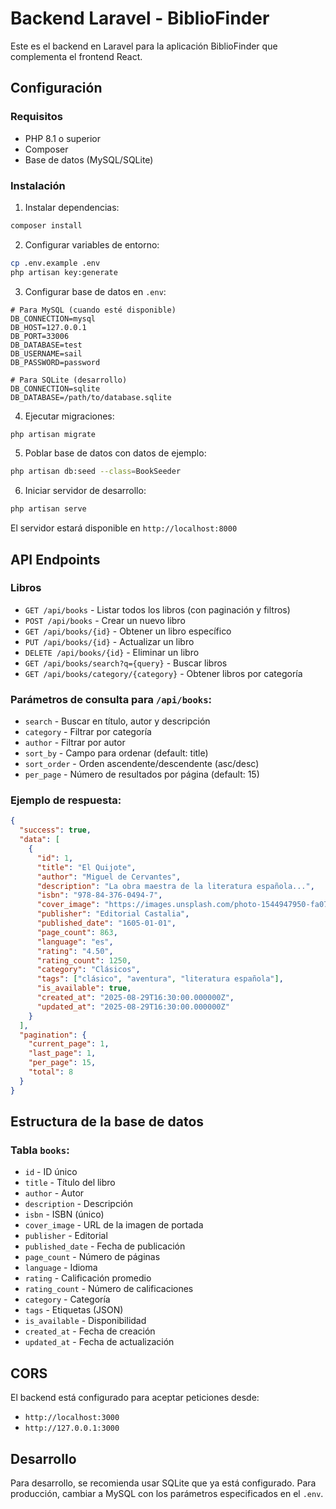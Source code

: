 # Backend Laravel - BiblioFinder

Este es el backend en Laravel para la aplicación BiblioFinder que complementa el frontend React.

## Configuración

### Requisitos
- PHP 8.1 o superior
- Composer
- Base de datos (MySQL/SQLite)

### Instalación

1. Instalar dependencias:
```bash
composer install
```

2. Configurar variables de entorno:
```bash
cp .env.example .env
php artisan key:generate
```

3. Configurar base de datos en `.env`:
```env
# Para MySQL (cuando esté disponible)
DB_CONNECTION=mysql
DB_HOST=127.0.0.1
DB_PORT=33006
DB_DATABASE=test
DB_USERNAME=sail
DB_PASSWORD=password

# Para SQLite (desarrollo)
DB_CONNECTION=sqlite
DB_DATABASE=/path/to/database.sqlite
```

4. Ejecutar migraciones:
```bash
php artisan migrate
```

5. Poblar base de datos con datos de ejemplo:
```bash
php artisan db:seed --class=BookSeeder
```

6. Iniciar servidor de desarrollo:
```bash
php artisan serve
```

El servidor estará disponible en `http://localhost:8000`

## API Endpoints

### Libros

- `GET /api/books` - Listar todos los libros (con paginación y filtros)
- `POST /api/books` - Crear un nuevo libro
- `GET /api/books/{id}` - Obtener un libro específico
- `PUT /api/books/{id}` - Actualizar un libro
- `DELETE /api/books/{id}` - Eliminar un libro
- `GET /api/books/search?q={query}` - Buscar libros
- `GET /api/books/category/{category}` - Obtener libros por categoría

### Parámetros de consulta para `/api/books`:

- `search` - Buscar en título, autor y descripción
- `category` - Filtrar por categoría
- `author` - Filtrar por autor
- `sort_by` - Campo para ordenar (default: title)
- `sort_order` - Orden ascendente/descendente (asc/desc)
- `per_page` - Número de resultados por página (default: 15)

### Ejemplo de respuesta:

```json
{
  "success": true,
  "data": [
    {
      "id": 1,
      "title": "El Quijote",
      "author": "Miguel de Cervantes",
      "description": "La obra maestra de la literatura española...",
      "isbn": "978-84-376-0494-7",
      "cover_image": "https://images.unsplash.com/photo-1544947950-fa07a98d237f?w=400",
      "publisher": "Editorial Castalia",
      "published_date": "1605-01-01",
      "page_count": 863,
      "language": "es",
      "rating": "4.50",
      "rating_count": 1250,
      "category": "Clásicos",
      "tags": ["clásico", "aventura", "literatura española"],
      "is_available": true,
      "created_at": "2025-08-29T16:30:00.000000Z",
      "updated_at": "2025-08-29T16:30:00.000000Z"
    }
  ],
  "pagination": {
    "current_page": 1,
    "last_page": 1,
    "per_page": 15,
    "total": 8
  }
}
```

## Estructura de la base de datos

### Tabla `books`:
- `id` - ID único
- `title` - Título del libro
- `author` - Autor
- `description` - Descripción
- `isbn` - ISBN (único)
- `cover_image` - URL de la imagen de portada
- `publisher` - Editorial
- `published_date` - Fecha de publicación
- `page_count` - Número de páginas
- `language` - Idioma
- `rating` - Calificación promedio
- `rating_count` - Número de calificaciones
- `category` - Categoría
- `tags` - Etiquetas (JSON)
- `is_available` - Disponibilidad
- `created_at` - Fecha de creación
- `updated_at` - Fecha de actualización

## CORS

El backend está configurado para aceptar peticiones desde:
- `http://localhost:3000`
- `http://127.0.0.1:3000`

## Desarrollo

Para desarrollo, se recomienda usar SQLite que ya está configurado. Para producción, cambiar a MySQL con los parámetros especificados en el `.env`.
